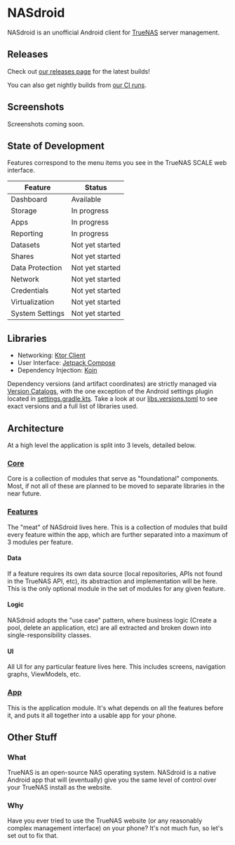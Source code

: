 # NASdroid

NASdroid is an unofficial Android client for [TrueNAS](https://www.truenas.com/) server management.

## Releases

Check out [our releases page](https://github.com/boswelja/NASdroid/releases) for the latest builds!

You can also get nightly builds from [our CI runs](https://github.com/boswelja/NASdroid/actions/workflows/build-nightly.yml).

## Screenshots

Screenshots coming soon.

## State of Development

Features correspond to the menu items you see in the TrueNAS SCALE web interface.

| Feature         | Status          |
|-----------------|-----------------|
| Dashboard       | Available       |
| Storage         | In progress     |
| Apps            | In progress     |
| Reporting       | In progress     |
| Datasets        | Not yet started |
| Shares          | Not yet started |
| Data Protection | Not yet started |
| Network         | Not yet started |
| Credentials     | Not yet started |
| Virtualization  | Not yet started |
| System Settings | Not yet started |

## Libraries

- Networking: [Ktor Client](https://ktor.io/)
- User Interface: [Jetpack Compose](https://developer.android.com/jetpack/compose)
- Dependency Injection: [Koin](https://insert-koin.io/)

Dependency versions (and artifact coordinates) are strictly managed via [Version Catalogs](https://docs.gradle.org/current/userguide/platforms.html), with the one exception of the Android settings plugin located in [settings.gradle.kts](./settings.gradle.kts).
Take a look at our [libs.versions.toml](./gradle/libs.versions.toml) to see exact versions and a full list of libraries used.

## Architecture

At a high level the application is split into 3 levels, detailed below.

### [Core](./core/)

Core is a collection of modules that serve as "foundational" components. Most, if not all of these are planned to be moved to separate libraries in the near future.

### [Features](./features/)

The "meat" of NASdroid lives here. This is a collection of modules that build every feature within the app, which are further separated into a maximum of 3 modules per feature.

#### Data

If a feature requires its own data source (local repositories, APIs not found in the TrueNAS API, etc), its abstraction and implementation will be here. This is the only optional module in the set of modules for any given feature.

#### Logic

NASdroid adopts the "use case" pattern, where business logic (Create a pool, delete an application, etc) are all extracted and broken down into single-responsibility classes.

#### UI

All UI for any particular feature lives here. This includes screens, navigation graphs, ViewModels, etc.

### [App](./app/)

This is the application module. It's what depends on all the features before it, and puts it all together into a usable app for your phone.

## Other Stuff

### What

TrueNAS is an open-source NAS operating system. NASdroid is a native Android app that will (eventually) give you the same level of control over your TrueNAS install as the website.

### Why

Have you ever tried to use the TrueNAS website (or any reasonably complex management interface) on your phone? It's not much fun, so let's set out to fix that.
